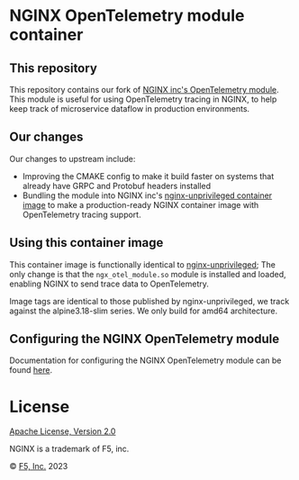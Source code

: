 # NGINX OpenTelemetry module container

## This repository
This repository contains our fork of [NGINX inc's OpenTelemetry module](https://github.com/nginxinc/nginx-otel). 
This module is useful for using OpenTelemetry tracing in NGINX,
to help keep track of microservice dataflow in production environments.

## Our changes
Our changes to upstream include:
* Improving the CMAKE config to make it build faster on systems that already have GRPC and Protobuf headers installed
* Bundling the module into NGINX inc's
[nginx-unprivileged container image](https://hub.docker.com/r/nginxinc/nginx-unprivileged)
to make a production-ready NGINX container image with OpenTelemetry tracing support.

## Using this container image
This container image is functionally identical to
[nginx-unprivileged](https://hub.docker.com/r/nginxinc/nginx-unprivileged);
The only change is that the `ngx_otel_module.so` module is installed and loaded,
enabling NGINX to send trace data to OpenTelemetry.

Image tags are identical to those published by nginx-unprivileged, we track against the alpine3.18-slim series.
We only build for amd64 architecture.

## Configuring the NGINX OpenTelemetry module
Documentation for configuring the NGINX OpenTelemetry module can be found
[here](https://docs.nginx.com/nginx/admin-guide/dynamic-modules/opentelemetry/).

# License
[Apache License, Version 2.0](https://github.com/unraid/nginx-otel/blob/main/LICENSE)

NGINX is a trademark of F5, inc.

&copy; [F5, Inc.](https://www.f5.com/) 2023
